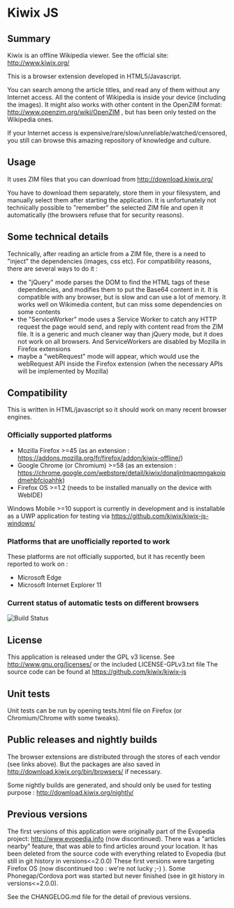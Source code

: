 # Kiwix JS

## Summary
Kiwix is an offline Wikipedia viewer. See the official site: http://www.kiwix.org/

This is a browser extension developed in HTML5/Javascript.

You can search among the article titles, and read any of them without any Internet access.
All the content of Wikipedia is inside your device (including the images).
It might also works with other content in the OpenZIM format: http://www.openzim.org/wiki/OpenZIM , but has been only tested on the Wikipedia ones.

If your Internet access is expensive/rare/slow/unreliable/watched/censored, you still can browse this amazing repository of knowledge and culture.

## Usage
It uses ZIM files that you can download from http://download.kiwix.org/

You have to download them separately, store them in your filesystem, and manually select them after starting the application.
It is unfortunately not technically possible to "remember" the selected ZIM file and open it automatically (the browsers refuse that for security reasons).

## Some technical details
Technically, after reading an article from a ZIM file, there is a need to "inject" the dependencies (images, css etc). For compatibility reasons, there are several ways to do it :
- the "jQuery" mode parses the DOM to find the HTML tags of these dependencies, and modifies them to put the Base64 content in it. It is compatible with any browser, but is slow and can use a lot of memory. It works well on Wikimedia content, but can miss some dependencies on some contents
- the "ServiceWorker" mode uses a Service Worker to catch any HTTP request the page would send, and reply with content read from the ZIM file. It is a generic and much cleaner way than jQuery mode, but it does not work on all browsers. And ServiceWorkers are disabled by Mozilla in Firefox extensions
- maybe a "webRequest" mode will appear, which would use the webRequest API inside the Firefox extension (when the necessary APIs will be implemented by Mozilla)

## Compatibility
This is written in HTML/javascript so it should work on many recent browser engines.

### Officially supported platforms
- Mozilla Firefox >=45 (as an extension : https://addons.mozilla.org/fr/firefox/addon/kiwix-offline/)
- Google Chrome (or Chromium) >=58 (as an extension : https://chrome.google.com/webstore/detail/kiwix/donaljnlmapmngakoipdmehbfcioahhk)
- Firefox OS >=1.2 (needs to be installed manually on the device with WebIDE)

Windows Mobile >=10 support is currently in development and is installable as a UWP application for testing via https://github.com/kiwix/kiwix-js-windows/

### Platforms that are unofficially reported to work
These platforms are not officially supported, but it has recently been reported to work on :

- Microsoft Edge
- Microsoft Internet Explorer 11

### Current status of automatic tests on different browsers
![Build Status](https://saucelabs.com/browser-matrix/kiwix.svg)

## License
This application is released under the GPL v3 license. See http://www.gnu.org/licenses/ or the included LICENSE-GPLv3.txt file
The source code can be found at https://github.com/kiwix/kiwix-js

## Unit tests
Unit tests can be run by opening tests.html file on Firefox (or Chromium/Chrome with some tweaks).

## Public releases and nightly builds
The browser extensions are distributed through the stores of each vendor (see links above). But the packages are also saved in http://download.kiwix.org/bin/browsers/ if necessary.

Some nightly builds are generated, and should only be used for testing purpose : http://download.kiwix.org/nightly/


## Previous versions
The first versions of this application were originally part of the Evopedia project: http://www.evopedia.info (now discontinued). There was a "articles nearby" feature, that was able to find articles around your location. It has been deleted from the source code with everything related to Evopedia (but still in git history in versions<=2.0.0)
These first versions were targeting Firefox OS (now discontinued too : we're not lucky ;-) ).
Some Phonegap/Cordova port was started but never finished (see in git history in versions<=2.0.0).

See the CHANGELOG.md file for the detail of previous versions.
